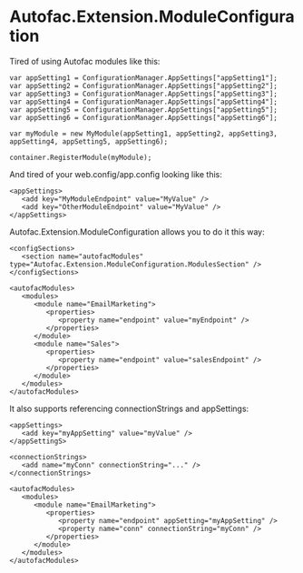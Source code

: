 Autofac.Extension.ModuleConfiguration
=====================================
Tired of using Autofac modules like this:

```
var appSetting1 = ConfigurationManager.AppSettings["appSetting1"];
var appSetting2 = ConfigurationManager.AppSettings["appSetting2"];
var appSetting3 = ConfigurationManager.AppSettings["appSetting3"];
var appSetting4 = ConfigurationManager.AppSettings["appSetting4"];
var appSetting5 = ConfigurationManager.AppSettings["appSetting5"];
var appSetting6 = ConfigurationManager.AppSettings["appSetting6"];

var myModule = new MyModule(appSetting1, appSetting2, appSetting3, appSetting4, appSetting5, appSetting6);

container.RegisterModule(myModule);

```

And tired of your web.config/app.config looking like this:

```
<appSettings>
   <add key="MyModuleEndpoint" value="MyValue" />
   <add key="OtherModuleEndpoint" value="MyValue" />
</appSettings>
```

Autofac.Extension.ModuleConfiguration allows you to do it this way:

```
<configSections>
   <section name="autofacModules" type="Autofac.Extension.ModuleConfiguration.ModulesSection" />
</configSections>
```

```
<autofacModules>
   <modules>
      <module name="EmailMarketing">
         <properties>
            <property name="endpoint" value="myEndpoint" />
         </properties>
      </module>
      <module name="Sales">
         <properties>
            <property name="endpoint" value="salesEndpoint" />
         </properties>
      </module>
   </modules>
</autofacModules>
```

It also supports referencing connectionStrings and appSettings:

```
<appSettings>
   <add key="myAppSetting" value="myValue" />
</appSettingS>

<connectionStrings>
   <add name="myConn" connectionString="..." />
</connectionStrings>

<autofacModules>
   <modules>
      <module name="EmailMarketing">
         <properties>
            <property name="endpoint" appSetting="myAppSetting" />
            <property name="conn" connectionString="myConn" />
         </properties>
      </module>
   </modules>
</autofacModules>
```
